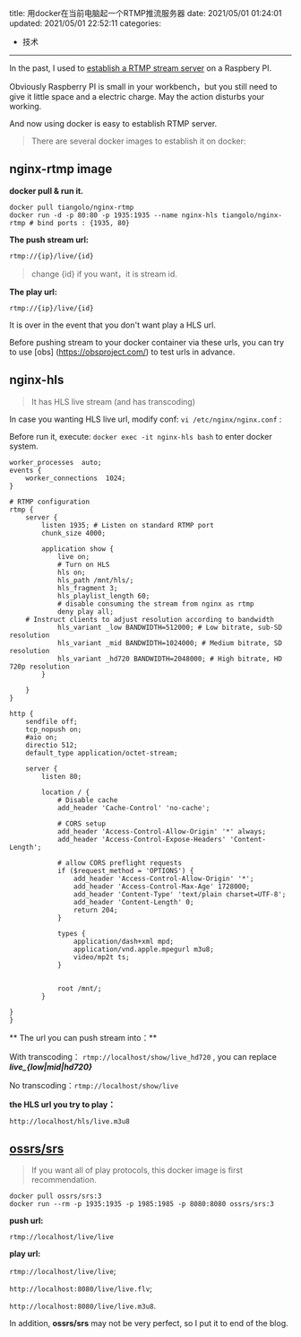 title: 用docker在当前电脑起一个RTMP推流服务器
date: 2021/05/01 01:24:01
updated: 2021/05/01 22:52:11
categories:
- 技术
---

In the past, I used to [establish a RTMP stream server](https://www.cameraremote.de/how-to-setup-a-rtmp-streaming-server-on-raspberry-pi-e-g-for-gopro-cameras/) on a Raspbery PI.

Obviously Raspberry PI is small in your workbench，but you still need to give it little space and a electric charge.
May the action disturbs your working. 

And now using docker is easy to establish RTMP server.

> There are several docker images to establish it on docker:

## nginx-rtmp image

**docker pull & run it.**

``` shell script
docker pull tiangolo/nginx-rtmp
docker run -d -p 80:80 -p 1935:1935 --name nginx-hls tiangolo/nginx-rtmp # bind ports : {1935, 80}
```

**The push stream url:** 

`rtmp://{ip}/live/{id}`

> change {id} if you want，it is stream id.

**The play url:** 

`rtmp://{ip}/live/{id}`

It is over in the event that you don't want play a HLS url.

Before pushing stream to your docker container via these urls,  you can try to use [obs]
(https://obsproject.com/) to test urls in advance.

## nginx-hls 

> It has HLS live stream (and has transcoding)

In case you wanting HLS live url, modify  conf: `vi /etc/nginx/nginx.conf` :

Before run it, execute: `docker exec -it nginx-hls bash` to enter docker system.

``` 
worker_processes  auto;
events {
    worker_connections  1024;
}

# RTMP configuration
rtmp {
    server {
        listen 1935; # Listen on standard RTMP port
        chunk_size 4000;

        application show {
            live on;
            # Turn on HLS
            hls on;
            hls_path /mnt/hls/;
            hls_fragment 3;
            hls_playlist_length 60;
            # disable consuming the stream from nginx as rtmp
            deny play all;
    # Instruct clients to adjust resolution according to bandwidth
            hls_variant _low BANDWIDTH=512000; # Low bitrate, sub-SD resolution
            hls_variant _mid BANDWIDTH=1024000; # Medium bitrate, SD resolution
            hls_variant _hd720 BANDWIDTH=2048000; # High bitrate, HD 720p resolution
        }

    }
}

http {
    sendfile off;
    tcp_nopush on;
    #aio on;
    directio 512;
    default_type application/octet-stream;

    server {
        listen 80;

        location / {
            # Disable cache
            add_header 'Cache-Control' 'no-cache';

            # CORS setup
            add_header 'Access-Control-Allow-Origin' '*' always;
            add_header 'Access-Control-Expose-Headers' 'Content-Length';

            # allow CORS preflight requests
            if ($request_method = 'OPTIONS') {
                add_header 'Access-Control-Allow-Origin' '*';
                add_header 'Access-Control-Max-Age' 1728000;
                add_header 'Content-Type' 'text/plain charset=UTF-8';
                add_header 'Content-Length' 0;
                return 204;
            }

            types {
                application/dash+xml mpd;
                application/vnd.apple.mpegurl m3u8;
                video/mp2t ts;
            }


            root /mnt/;
        }

}
}

```


** The url you can push stream into：**

With transcoding：
`rtmp://localhost/show/live_hd720` , you can replace ***live_{low|mid|hd720}***

No transcoding：`rtmp://localhost/show/live`

**the HLS url you try to play：**

`http://localhost/hls/live.m3u8`


## [ossrs/srs](https://github.com/ossrs/srs)

> If you want all of play protocols, this docker image is first recommendation.


```
docker pull ossrs/srs:3
docker run --rm -p 1935:1935 -p 1985:1985 -p 8080:8080 ossrs/srs:3
```

**push url:**

`rtmp://localhost/live/live`

**play url:**

`rtmp://localhost/live/live`;

`http://localhost:8080/live/live.flv`;

`http://localhost:8080/live/live.m3u8`.

In addition, **ossrs/srs** may not be very perfect, so I put it to end of the blog.
